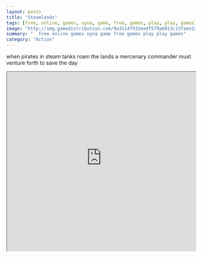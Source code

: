 ```yaml
---
layout: posts
title: "Steamlands"
tags: [free, online, games, oyna, game, free, games, play, play, games]
image: "http://img.gamedistribution.com/9a3114f933ee4f579a6013c13faee3a9.jpg"
summary: "  free online games oyna game free games play play games"
category: "Action"
---
```


when pirates in steam tanks roam the lands a mercenary commander must venture forth to save the day

<iframe width="100%" height="480px;" src="http://flash.gamedistribution.com?game=9a3114f933ee4f579a6013c13faee3a9"></iframe>